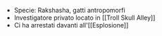 - Specie: Rakshasha, gatti antropomorfi
- Investigatore privato locato in [[Troll Skull Alley]]
- Ci ha arrestati davanti all'[[Esplosione]]